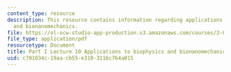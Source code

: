 ```yaml
---
content_type: resource
description: This resource contains information regarding applications to biophysics
  and bionanomechanics.
file: https://ol-ocw-studio-app-production.s3.amazonaws.com/courses/3-021j-introduction-to-modeling-and-simulation-spring-2012/c701034c19aacb55e3103116c764a015_MIT3_021JS12_P1_L10.pdf
file_type: application/pdf
resourcetype: Document
title: Part I Lecture 10 Applications to biophysics and bionanomechanics
uid: c701034c-19aa-cb55-e310-3116c764a015
---
```

